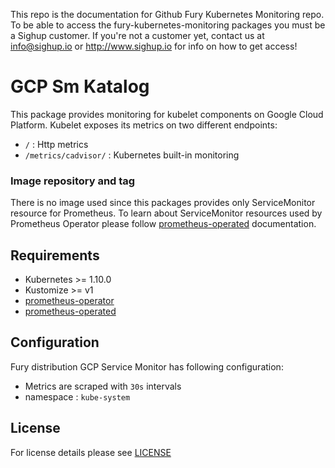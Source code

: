 This repo is the documentation for Github Fury Kubernetes Monitoring repo. To be able to access the  fury-kubernetes-monitoring packages you must be a Sighup customer. If you're not a customer yet, contact us at info@sighup.io or http://www.sighup.io for info on how to get access!

# GCP Sm Katalog

This package provides monitoring for kubelet components on Google Cloud Platform. Kubelet exposes its metrics on two different endpoints: 
- `/` : Http metrics
- `/metrics/cadvisor/` : Kubernetes built-in monitoring 

### Image repository and tag

There is no image used since this packages provides only ServiceMonitor resource for Prometheus. To learn about ServiceMonitor resources used by Prometheus Operator please follow [prometheus-operated]() documentation.


## Requirements

- Kubernetes >= 1.10.0
- Kustomize >= v1
- [prometheus-operator]()
- [prometheus-operated]()


## Configuration

Fury distribution GCP Service Monitor has following configuration:

- Metrics are scraped with `30s` intervals 
- namespace : `kube-system`


## License

For license details please see [LICENSE](license_link) 
